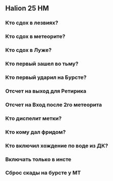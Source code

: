 ## Halion 25 HM



### Кто сдох в лезвиях?

### Кто сдох в метеорите?

### Кто сдох в Луже?

### Кто первый зашел во тьму?


### Кто первый ударил на Бурсте?

### Отсчет на выход для Ретирика

### Отсчет на Вход после 2го метеорита

### Кто диспелит метки?

### Кто кому дал фридом?

### Кто включил хождение по воде из ДК?

### Включать только в инсте

### Сброс скады на бурсте у МТ




